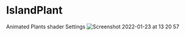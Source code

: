 # IslandPlant
Animated Plants shader Settings
![Screenshot 2022-01-23 at 13 20 57](https://user-images.githubusercontent.com/9268751/150674622-e8ddc34f-8a2b-4b14-b55e-dce21fcba20c.png)
